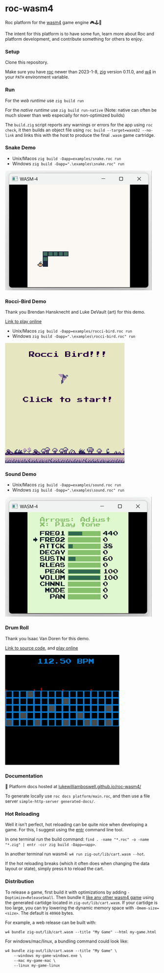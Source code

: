 # roc-wasm4

Roc platform for the [wasm4](https://wasm4.org) game engine 🎮🕹️👾

The intent for this platform is to have some fun, learn more about Roc and platform development, and contribute something for others to enjoy.

### Setup

Clone this repository.

Make sure you have [roc](https://www.roc-lang.org/install) newer than 2023-1-8, [zig](https://ziglang.org/download/) version 0.11.0, and [w4](https://wasm4.org) in your `PATH` environment variable.

### Run

For the *web runtime* use `zig build run`

For the *native runtime* use `zig build run-native` (Note: native can often be much slower than web especially for non-optimized builds)

The `build.zig` script reports any warnings or errors for the app using `roc check`, it then builds an object file using `roc build --target=wasm32 --no-link` and links this with the host to produce the final `.wasm` game cartridge.

### Snake Demo

- Unix/Macos `zig build -Dapp=examples/snake.roc run`
- Windows `zig build -Dapp=".\examples\snake.roc" run`

![snake demo](/examples/snake.gif)

### Rocci-Bird Demo

Thank you Brendan Hansknecht and Luke DeVault (art) for this demo.

[Link to play online](https://bren077s.itch.io/rocci-bird)

- Unix/Macos `zig build -Dapp=examples/rocci-bird.roc run`
- Windows `zig build -Dapp=".\examples\rocci-bird.roc" run`

![rocci-bird demo](/examples/rocci-bird.gif)

### Sound Demo

- Unix/Macos `zig build -Dapp=examples/sound.roc run`
- Windows `zig build -Dapp=".\examples\sound.roc" run`

![sound demo](/examples/sound.gif)

### Drum Roll

Thank you Isaac Van Doren for this demo.

[Link to source code](https://github.com/isaacvando/roc-drum-machine), and [play online](https://isaacvando.github.io/roc-drum-machine/)

![drum roll](/examples/drum-roll.gif)

### Documentation

📖 Platform docs hosted at [lukewilliamboswell.github.io/roc-wasm4/](https://lukewilliamboswell.github.io/roc-wasm4/)

To generate locally use `roc docs platform/main.roc`, and then use a file server `simple-http-server generated-docs/`.

### Hot Reloading

Well it isn't perfect, hot reloading can be quite nice when developing a game. For this, I suggest using the [entr](https://github.com/eradman/entr) command line tool.

In one terminal run the build command: `find . -name "*.roc" -o -name "*.zig" | entr -ccr zig build -Dapp=<app>`.

In another terminal run wasm4: `w4 run zig-out/lib/cart.wasm --hot`.

If the hot reloading breaks (which it often does when changing the data layout or state), simply press `R` to reload the cart.

### Distribution

To release a game, first build it with optimizations by adding `-Doptimize=ReleaseSmall`.
Then bundle it [like any other wasm4 game](https://wasm4.org/docs/guides/distribution/) using the generated cartidge located in `zig-out/lib/cart.wasm`.
If your cartidge is too large, you can try lowering the dynamic memory space with `-Dmem-size=<size>`. The default is `40960` bytes.

For example, a web release can be built with:
```shell
w4 bundle zig-out/lib/cart.wasm --title "My Game" --html my-game.html
```

For windows/mac/linux, a bundling command could look like:
```shell
w4 bundle zig-out/lib/cart.wasm --title "My Game" \
    --windows my-game-windows.exe \
    --mac my-game-mac \
    --linux my-game-linux
```
